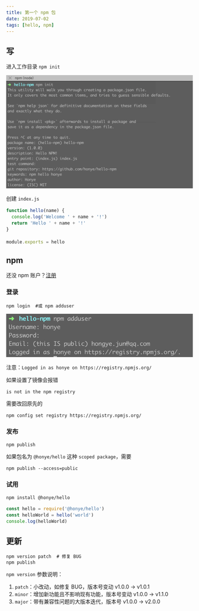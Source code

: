 ```yaml
---
title: 第一个 npm 包
date: 2019-07-02
tags: [hello, npm]
---
```


## 写

进入工作目录 `npm init`

![npm init](./assets/image-20190702092239446.png)

创建 `index.js`

```javascript
function hello(name) {
  console.log('Welcome ' + name + '!')
  return 'Hello ' + name + '!'
}

module.exports = hello
```

## npm

还没 npm 账户？[注册](https://www.npmjs.com/signup)

### 登录

```shell
npm login  #或 npm adduser
```

![npm adduser](./assets/image-20190702101146996.png)

注意：`Logged in as honye on https://registry.npmjs.org/`

如果设置了镜像会报错

```
is not in the npm registry
```

需要改回原先的

```shell
npm config set registry https://registry.npmjs.org/
```

### 发布

```shell
npm publish
```

如果包名为 `@honye/hello` 这种 `scoped package`，需要

```shell
npm publish --access=public
```

### 试用

```shell
npm install @honye/hello
```

```javascript
const hello = require('@honye/hello')
const helloWorld = hello('world')
console.log(helloWorld)
```

## 更新

```shell
npm version patch  # 修复 BUG
npm publish
```

`npm version` 参数说明：

1. `patch`：小改动，如修复 BUG，版本号变动 v1.0.0 -> v1.0.1
2. `minor`：增加新功能且不影响现有功能，版本号变动 v1.0.0 -> v1.1.0
3. `major`：带有兼容性问题的大版本迭代，版本号 v1.0.0 -> v2.0.0